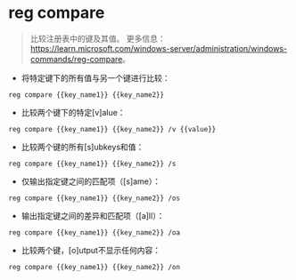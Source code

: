 # reg compare

> 比较注册表中的键及其值。
> 更多信息：<https://learn.microsoft.com/windows-server/administration/windows-commands/reg-compare>。

- 将特定键下的所有值与另一个键进行比较：

`reg compare {{key_name1}} {{key_name2}}`

- 比较两个键下的特定[v]alue：

`reg compare {{key_name1}} {{key_name2}} /v {{value}}`

- 比较两个键的所有[s]ubkeys和值：

`reg compare {{key_name1}} {{key_name2}} /s`

- 仅输出指定键之间的匹配项（[s]ame）：

`reg compare {{key_name1}} {{key_name2}} /os`

- 输出指定键之间的差异和匹配项（[a]ll）：

`reg compare {{key_name1}} {{key_name2}} /oa`

- 比较两个键，[o]utput不显示任何内容：

`reg compare {{key_name1}} {{key_name2}} /on`